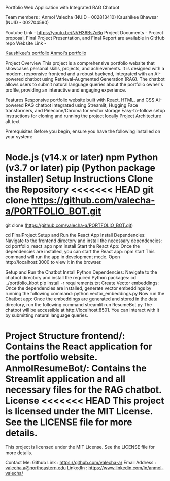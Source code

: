 Portfolio Web Application with Integrated RAG Chatbot

Team members :
Anmol Valecha (NUID - 002813410)
Kaushikee Bhawsar (NUID - 002704590)

Youtube Link - https://youtu.be/NVH36Bs7c6o
Project Documents - Project proposal, Final Project Presentation, and Final Report are available in GitHub repo
Website Link - 

[Kaushikee's portfolio](https://kaushikeebhawsar.netlify.app/#/)
[Anmol's portfolio](https://anmolvalechaportfoliobot.netlify.app/#/)

Project Overview
This project is a comprehensive portfolio website that showcases personal skills, projects, and achievements. It is designed with a modern, responsive frontend and a robust backend, integrated with an AI-powered chatbot using Retrieval-Augmented Generation (RAG). The chatbot allows users to submit natural language queries about the portfolio owner's profile, providing an interactive and engaging experience.

Features
Responsive portfolio website built with React, HTML, and CSS
AI-powered RAG chatbot integrated using Streamlit, Hugging Face transformers, and Pinecone/Chroma for vector storage
Easy-to-follow setup instructions for cloning and running the project locally
Project Architecture
alt text

Prerequisites
Before you begin, ensure you have the following installed on your system:

Node.js (v14.x or later)
npm
Python (v3.7 or later)
pip (Python package installer)
Setup Instructions
Clone the Repository
<<<<<<< HEAD
git clone https://github.com/valecha-a/PORTFOLIO_BOT.git
=======
git clone (https://github.com/valecha-a/PORTFOLIO_BOT.git)

cd FinalProject
Setup and Run the React App
Install Dependencies: Navigate to the frontend directory and install the necessary dependencies:
cd portfolio_react_app
npm install
Start the React App: Once the dependencies are installed, you can start the React app:
npm start
This command will run the app in development mode. Open http://localhost:3000 to view it in the browser.

Setup and Run the Chatbot
Install Python Dependencies: Navigate to the chatbot directory and install the required Python packages:
cd ../portfolio_kbot
pip install -r requirements.txt
Create Vector embeddings: Once the dependencies are installed, generate vector embeddings by running the following command:
python vector_embeddings.py
Now run the Chatbot app: Once the embeddings are generated and stored in the data directory, run the following command
streamlit run ResumeBot.py
The chatbot will be accessible at http://localhost:8501. You can interact with it by submitting natural language queries.

Project Structure
frontend/: Contains the React application for the portfolio website.
AnmolResumeBot/: Contains the Streamlit application and all necessary files for the RAG chatbot.
License
<<<<<<< HEAD
This project is licensed under the MIT License. See the LICENSE file for more details.
=======
This project is licensed under the MIT License. See the LICENSE file for more details.


Contact Me:
Github Link : https://github.com/valecha-a/
Email Address : valecha.a@northeastern.edu
LinkedIn : https://www.linkedin.com/in/anmol-valecha/
